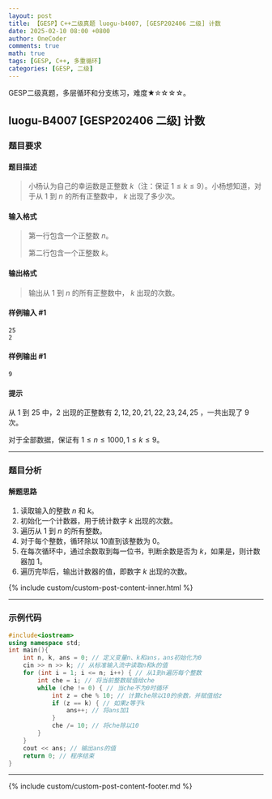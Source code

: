 ```yaml
---
layout: post
title: 【GESP】C++二级真题 luogu-b4007, [GESP202406 二级] 计数
date: 2025-02-10 08:00 +0800
author: OneCoder
comments: true
math: true
tags: [GESP, C++, 多重循环]
categories: [GESP, 二级]
---
```

GESP二级真题，多层循环和分支练习，难度★✮☆☆☆。

<!--more-->

## luogu-B4007 [GESP202406 二级] 计数

### 题目要求

#### 题目描述

>小杨认为自己的幸运数是正整数 $k$（注：保证 $1 \le k\le 9$）。小杨想知道，对于从 $1$ 到 $n$ 的所有正整数中， $k$ 出现了多少次。

#### 输入格式

>第一行包含一个正整数 $n$。
>
>第二行包含一个正整数 $k$。

#### 输出格式

>输出从 $1$ 到 $n$ 的所有正整数中， $k$ 出现的次数。

#### 样例输入 #1

```console
25
2
```

#### 样例输出 #1

```console
9
```

#### 提示

从 $1$ 到 $25$ 中，$2$ 出现的正整数有 $2,12,20,21,22,23,24,25$ ，一共出现了 $9$ 次。

对于全部数据，保证有 $1 \le n\le 1000,1 \le k\le 9$。

---

### 题目分析

#### 解题思路

1. 读取输入的整数 $n$ 和 $k$。
2. 初始化一个计数器，用于统计数字 $k$ 出现的次数。
3. 遍历从 $1$ 到 $n$ 的所有整数。
4. 对于每个整数，循环除以 $10$直到该整数为 $0$。
5. 在每次循环中，通过余数取到每一位书，判断余数是否为 $k$，如果是，则计数器加 $1$。
6. 遍历完毕后，输出计数器的值，即数字 $k$ 出现的次数。

{% include custom/custom-post-content-inner.html %}

---

### 示例代码

```cpp
#include<iostream>
using namespace std;
int main(){
    int n, k, ans = 0; // 定义变量n、k和ans，ans初始化为0
    cin >> n >> k; // 从标准输入流中读取n和k的值
    for (int i = 1; i <= n; i++) { // 从1到n遍历每个整数
        int che = i; // 将当前整数赋值给che
        while (che != 0) { // 当che不为0时循环
            int z = che % 10; // 计算che除以10的余数，并赋值给z
            if (z == k) { // 如果z等于k
                ans++; // 将ans加1
            }
            che /= 10; // 将che除以10
        }
    }
    cout << ans; // 输出ans的值
    return 0; // 程序结束
}
```

---

{% include custom/custom-post-content-footer.md %}

